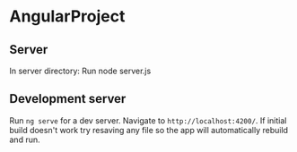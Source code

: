 # AngularProject

## Server
In server directory:
Run node server.js

## Development server

Run `ng serve` for a dev server. Navigate to `http://localhost:4200/`. If initial build doesn't work try resaving any file so the app will automatically rebuild and run.


